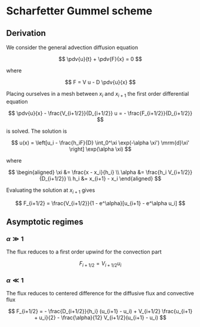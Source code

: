 # Scharfetter Gummel scheme

## Derivation

We consider the general advection diffusion equation

$$
\pdv{u}{t} + \pdv{F}{x} = 0
$$

where

$$
F = V u - D \pdv{u}{x}
$$

Placing ourselves in a mesh between $x_i$ and $x_{i+1}$ the first order differential equation 

$$
\pdv{u}{x} - \frac{V_{i+1/2}}{D_{i+1/2}} u = - \frac{F_{i+1/2}}{D_{i+1/2}}
$$

is solved. The solution is

$$
u(x) = \left[u_i - \frac{h_iF}{D} \int_0^\xi \exp(-\alpha \xi') \mrm{d}\xi' \right] \exp(\alpha \xi)
$$

where

$$
\begin{aligned}
\xi &= \frac{x - x_i}{h_i} \\
\alpha &= \frac{h_i V_{i+1/2}}{D_{i+1/2}} \\
h_i &= x_{i+1} - x_i
\end{aligned}
$$

Evaluating the solution at $x_{i+1}$ gives

$$
F_{i+1/2} = \frac{V_{i+1/2}}{1 - e^\alpha}[u_{i+1} - e^\alpha u_i]
$$

## Asymptotic regimes

### $\alpha \gg 1$ 

The flux reduces to a first order upwind for the convection part

$$
F_{i+1/2} = V_{i+1/2}u_i
$$

### $\alpha \ll 1$

The flux reduces to centered difference for the diffusive flux and convective flux

$$
F_{i+1/2} = - \frac{D_{i+1/2}}{h_i} (u_{i+1} - u_i) + V_{i+1/2} \frac{u_{i+1} + u_i}{2} - \frac{\alpha}{12} V_{i+1/2}(u_{i+1} - u_i)
$$